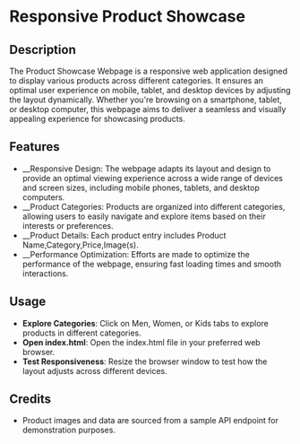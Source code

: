 # Responsive Product Showcase


## Description
The Product Showcase Webpage is a responsive web application designed to display various products across different categories. It ensures an optimal user experience on mobile, tablet, and desktop devices by adjusting the layout dynamically. Whether you're browsing on a smartphone, tablet, or desktop computer, this webpage aims to deliver a seamless and visually appealing experience for showcasing products.

## Features

* __Responsive Design: The webpage adapts its layout and design to provide an optimal viewing experience across a wide range of devices and screen sizes, including mobile phones, tablets, and desktop computers.
* __Product Categories: Products are organized into different categories, allowing users to easily navigate and explore items based on their interests or preferences.
* __Product Details: Each product entry includes Product Name,Category,Price,Image(s). 
* __Performance Optimization: Efforts are made to optimize the performance of the webpage, ensuring fast loading times and smooth interactions.

## Usage

* __Explore Categories__: Click on Men, Women, or Kids tabs to explore products in different categories. 
* __Open index.html__: Open the index.html file in your preferred web browser. 
* __Test Responsiveness__: Resize the browser window to test how the layout adjusts across different devices.

## Credits 

* Product images and data are sourced from a sample API endpoint for demonstration purposes. 

